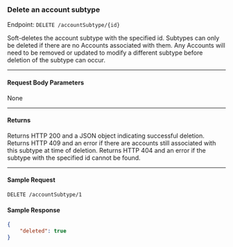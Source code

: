 ### Delete an account subtype
Endpoint: `DELETE /accountSubtype/{id}`

Soft-deletes the account subtype with the specified id. Subtypes can only be deleted if there are no Accounts associated with them. Any Accounts will need to be removed or updated to modify a different subtype before deletion of the subtype can occur.
___

#### Request Body Parameters
None
___
#### Returns
Returns HTTP 200 and a JSON object indicating successful deletion. Returns HTTP 409 and an error if there are accounts still associated with this subtype at time of deletion. Returns HTTP 404 and an error if the subtype with the specified id cannot be found.
____


#### Sample Request
	DELETE /accountSubtype/1


#### Sample Response
```json
{
    "deleted": true
}
```


